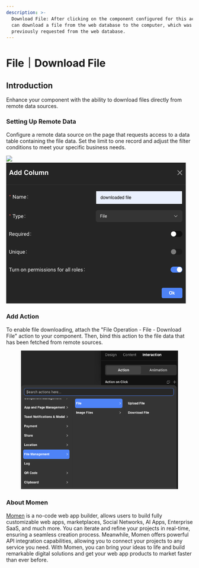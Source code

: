 ```yaml
---
description: >-
  Download File: After clicking on the component configured for this action, you
  can download a file from the web database to the computer, which was
  previously requested from the web database.
---
```


# File｜Download File

## Introduction

Enhance your component with the ability to download files directly from remote data sources.

### Setting Up Remote Data

Configure a remote data source on the page that requests access to a data table containing the file data. Set the limit to one record and adjust the filter conditions to meet your specific business needs.

![](https://functorz.feishu.cn/space/api/box/stream/download/asynccode/?code=NTZlNTA4YTAyYTVkOTFiMTBjNDM0MGQzODk1ODNmYjBfRlhuVUpNVlF5NXRUS29iMFZ0NDI0NVJ5T1Q2T0tVUEtfVG9rZW46UktQUGJqWHdTb3Fxc1N4a2x5MWN3YWRhbnhkXzE3MTUzMTM4NzU6MTcxNTMxNzQ3NV9WNA) ![](<../../.gitbook/assets/image (7) (1).png>)

### Add Action

To enable file downloading, attach the "File Operation - File - Download File" action to your component. Then, bind this action to the file data that has been fetched from remote sources.

<figure><img src="../../.gitbook/assets/image (1) (1) (1).png" alt=""><figcaption></figcaption></figure>

### **About Momen​​​​​**

[Momen](https://momen.app/?channel=blog-about) is a no-code web app builder, allows users to build fully customizable web apps, marketplaces, Social Networks, AI Apps, Enterprise SaaS, and much more. You can iterate and refine your projects in real-time, ensuring a seamless creation process. Meanwhile, Momen offers powerful API integration capabilities, allowing you to connect your projects to any service you need. With Momen, you can bring your ideas to life and build remarkable digital solutions and get your web app products to market faster than ever before.​​
